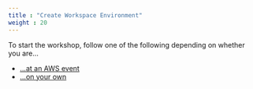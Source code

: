 ```yaml
---
title : "Create Workspace Environment"
weight : 20
---
```



To start the workshop, follow one of the following depending on whether you are...

- [...at an AWS event](/Create-Workspace-Environment/AWSEvent)
- [...on your own](/Create-Workspace-Environment/OnOwn)